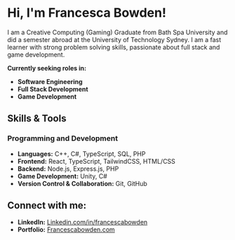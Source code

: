 # Hi, I'm Francesca Bowden!
I am a Creative Computing (Gaming) Graduate from Bath Spa University and did a semester abroad at the University of Technology Sydney. I am a fast learner with strong problem solving skills, passionate about full stack and game development.

**Currently seeking roles in:**
- **Software Engineering** 
- **Full Stack Development** 
- **Game Development**


## Skills & Tools
### Programming and Development
- **Languages:** C++, C#, TypeScript, SQL, PHP  
- **Frontend:** React, TypeScript, TailwindCSS, HTML/CSS
- **Backend:** Node.js, Express.js, PHP  
- **Game Development:** Unity, C#
- **Version Control & Collaboration:** Git, GitHub  

## Connect with me:

- **LinkedIn:** [Linkedin.com/in/francescabowden](www.linkedin.com/in/francescabowden)  
- **Portfolio:** [Francescabowden.com](http://francescabowden.com/)
